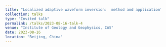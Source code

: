 ```yaml
---
title: "Localized adaptive waveform inversion:  method and application"
collection: talks
type: "Invited talk"
permalink: /talks/2023-08-16-talk-4
venue: "Institute of Geology and Geophysics, CAS"
date: 2023-08-16
location: "Beijing, China"
---
```


 
